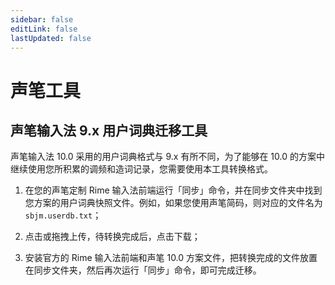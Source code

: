 ```yaml
---
sidebar: false
editLink: false
lastUpdated: false
---
```


<script setup>
import UserDictMigrator from '../components/UserDictMigrator.vue'
</script>

# 声笔工具

## 声笔输入法 9.x 用户词典迁移工具

声笔输入法 10.0 采用的用户词典格式与 9.x 有所不同，为了能够在 10.0 的方案中继续使用您所积累的调频和造词记录，您需要使用本工具转换格式。

1. 在您的声笔定制 Rime 输入法前端运行「同步」命令，并在同步文件夹中找到您方案的用户词典快照文件。例如，如果您使用声笔简码，则对应的文件名为 `sbjm.userdb.txt`；

2. 点击或拖拽上传，待转换完成后，点击下载；

<UserDictMigrator />

3. 安装官方的 Rime 输入法前端和声笔 10.0 方案文件，把转换完成的文件放置在同步文件夹，然后再次运行「同步」命令，即可完成迁移。

